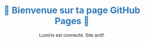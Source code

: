 <!DOCTYPE html>
<html lang="fr">
<head>
  <meta charset="UTF-8">
  <title>Bienvenue Fabricia !</title>
</head>
<body>
  <h1 style="text-align:center; color:#337ab7;">🌟 Bienvenue sur ta page GitHub Pages 🌟</h1>
  <p style="text-align:center;">Lumiris est connecté. Site actif.</p>
</body>
</html>

